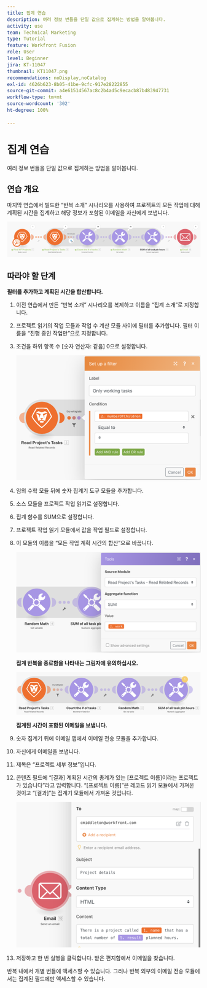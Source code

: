 ```yaml
---
title: 집계 연습
description: 여러 정보 번들을 단일 값으로 집계하는 방법을 알아봅니다.
activity: use
team: Technical Marketing
type: Tutorial
feature: Workfront Fusion
role: User
level: Beginner
jira: KT-11047
thumbnail: KT11047.png
recommendations: noDisplay,noCatalog
exl-id: 4626b623-8b05-41be-9cfc-917e28222855
source-git-commit: a4e61514567ac8c2b4ad5c9ecacb87bd83947731
workflow-type: tm+mt
source-wordcount: '302'
ht-degree: 100%

---
```


# 집계 연습

여러 정보 번들을 단일 값으로 집계하는 방법을 알아봅니다.

## 연습 개요

마지막 연습에서 빌드한 “반복 소개” 시나리오를 사용하여 프로젝트의 모든 작업에 대해 계획된 시간을 집계하고 해당 정보가 포함된 이메일을 자신에게 보냅니다.

![집계 이미지 1](../12-exercises/assets/aggregation-walkthrough-1.png)

## 따라야 할 단계

**필터를 추가하고 계획된 시간을 합산합니다.**

1. 이전 연습에서 만든 “반복 소개” 시나리오를 복제하고 이름을 “집계 소개”로 지정합니다.
1. 프로젝트 읽기의 작업 모듈과 작업 수 계산 모듈 사이에 필터를 추가합니다. 필터 이름을 “진행 중인 작업만”으로 지정합니다.
1. 조건을 하위 항목 수 [숫자 연산자: 같음] 0으로 설정합니다.

   ![집계 이미지 2](../12-exercises/assets/aggregation-walkthrough-2.png)

1. 임의 수학 모듈 뒤에 숫자 집계기 도구 모듈을 추가합니다.
1. 소스 모듈을 프로젝트 작업 읽기로 설정합니다.
1. 집계 함수를 SUM으로 설정합니다.
1. 프로젝트 작업 읽기 모듈에서 값을 작업 필드로 설정합니다.
1. 이 모듈의 이름을 “모든 작업 계획 시간의 합산”으로 바꿉니다.

   ![집계 이미지 3](../12-exercises/assets/aggregation-walkthrough-3.png)

   **집계 반복을 종료함을 나타내는 그림자에 유의하십시오.**

   ![집계 이미지 4](../12-exercises/assets/aggregation-walkthrough-4.png)

   **집계된 시간이 포함된 이메일을 보냅니다.**

1. 숫자 집계기 뒤에 이메일 앱에서 이메일 전송 모듈을 추가합니다.
1. 자신에게 이메일을 보냅니다.
1. 제목은 “프로젝트 세부 정보”입니다.
1. 콘텐츠 필드에 “[결과] 계획된 시간의 총계가 있는 [프로젝트 이름]이라는 프로젝트가 있습니다”라고 입력합니다. “[프로젝트 이름]”은 레코드 읽기 모듈에서 가져온 것이고 “[결과]”는 집계기 모듈에서 가져온 것입니다.

   ![집계 이미지 5](../12-exercises/assets/aggregation-walkthrough-5.png)

1. 저장하고 한 번 실행을 클릭합니다. 받은 편지함에서 이메일을 찾습니다.

반복 내에서 개별 번들에 액세스할 수 있습니다. 그러나 반복 외부의 이메일 전송 모듈에서는 집계된 필드에만 액세스할 수 있습니다.
